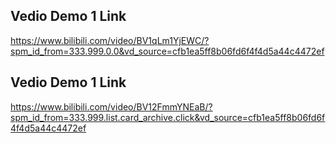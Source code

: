 ## Vedio Demo 1 Link
https://www.bilibili.com/video/BV1qLm1YjEWC/?spm_id_from=333.999.0.0&vd_source=cfb1ea5ff8b06fd6f4f4d5a44c4472ef

## Vedio Demo 1 Link
https://www.bilibili.com/video/BV12FmmYNEaB/?spm_id_from=333.999.list.card_archive.click&vd_source=cfb1ea5ff8b06fd6f4f4d5a44c4472ef
